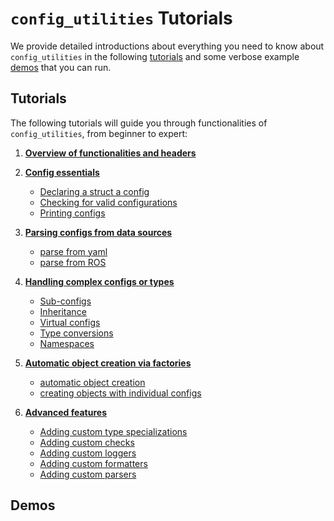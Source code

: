 # `config_utilities` Tutorials
We provide detailed introductions about everything you need to know about `config_utilities` in the following [tutorials](#tutorials) and some verbose example [demos](#demos) that you can run.

## Tutorials
The following tutorials will guide you through functionalities of `config_utilities`, from beginner to expert:
 
1. [**Overview of functionalities and headers**](../Overview_of_functionalities_and_headers)

2. [**Config essentials**]()
    - [Declaring a struct a config]()
    - [Checking for valid configurations]()
    - [Printing configs]()

3. [**Parsing configs from data sources**]()
    - [parse from yaml]()
    - [ parse from ROS]()

4. [**Handling complex configs or types**]()
    - [Sub-configs]()
    - [Inheritance]()
    - [Virtual configs]()
    - [Type conversions]()
    - [Namespaces]()
5. [**Automatic object creation via factories**]()
    - [automatic object creation]()
    - [creating objects with individual configs]()
6. [**Advanced features**]()
    - [Adding custom type specializations]()
    - [Adding custom checks]()
    - [Adding custom loggers]()
    - [Adding custom formatters]()
    - [Adding custom parsers]()

## Demos
